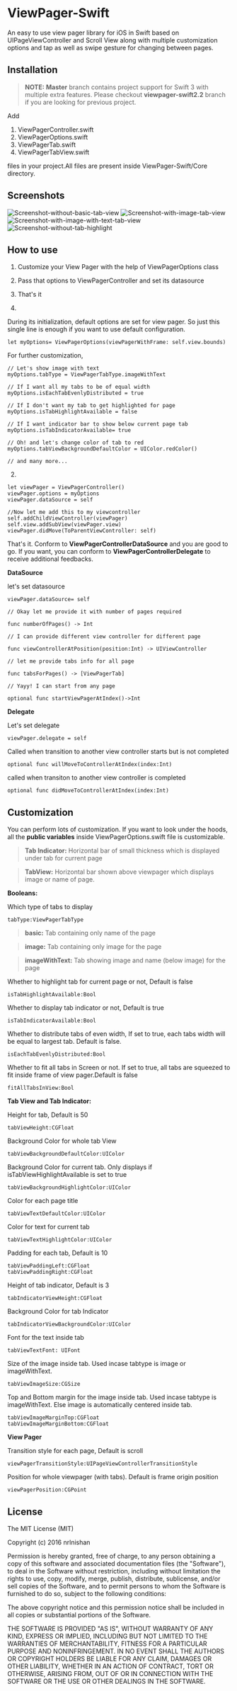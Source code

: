 ViewPager-Swift
===================
 
An easy to use view pager library for iOS in Swift based on UIPageViewController and Scroll View along with multiple customization options and tap as well as swipe gesture for changing between pages.

## Installation ##

>**NOTE:** **Master** branch contains project support for Swift 3 with multiple extra features. Please checkout **viewpager-swift2.2** branch if you are looking for previous project.

Add 

1. ViewPagerController.swift
2. ViewPagerOptions.swift 
3. ViewPagerTab.swift
4. ViewPagerTabView.swift 

files in your project.All files are present inside ViewPager-Swift/Core directory.

## Screenshots ##

![Screenshot-without-basic-tab-view](/Screenshots/Screenshot-1-new.png?raw=true)
![Screenshot-with-image-tab-view](/Screenshots/Screenshot-2-new.png?raw=true)
![Screenshot-with-image-with-text-tab-view](/Screenshots/Screenshot-3-new.png?raw=true)
![Screenshot-without-tab-highlight](/Screenshots/screenshot-4-new.png?raw=true)

## How to use ##

1. Customize your View Pager with the help of ViewPagerOptions class
2. Pass that options to ViewPagerController and set its datasource
3. That's it


1.

During its initialization, default options are set for view pager. So just this single line is enough if you want to use default configuration.
```
let myOptions= ViewPagerOptions(viewPagerWithFrame: self.view.bounds)
```

For further customization,
```
// Let's show image with text
myOptions.tabType = ViewPagerTabType.imageWithText

// If I want all my tabs to be of equal width
myOptions.isEachTabEvenlyDistributed = true

// If I don't want my tab to get highlighted for page
myOptions.isTabHighlightAvailable = false

// If I want indicator bar to show below current page tab
myOptions.isTabIndicatorAvailable= true

// Oh! and let's change color of tab to red
myOptions.tabViewBackgroundDefaultColor = UIColor.redColor()

// and many more...
```

2.
```
let viewPager = ViewPagerController()
viewPager.options = myOptions
viewPager.dataSource = self

//Now let me add this to my viewcontroller
self.addChildViewController(viewPager)
self.view.addSubView(viewPager.view)
viewPager.didMove(ToParentViewController: self)
```
That's it.  Conform to **ViewPagerControllerDataSource** and you are good to go. If you want, you can conform to **ViewPagerControllerDelegate** to receive additional feedbacks.

**DataSource**

let's set datasource
```
viewPager.dataSource= self

// Okay let me provide it with number of pages required

func numberOfPages() -> Int

// I can provide different view controller for different page 

func viewControllerAtPosition(position:Int) -> UIViewController

// let me provide tabs info for all page

func tabsForPages() -> [ViewPagerTab]

// Yayy! I can start from any page

optional func startViewPagerAtIndex()->Int
```

**Delegate**

Let's set delegate
```
viewPager.delegate = self
```
Called when transition to another view controller starts but is not completed
```
optional func willMoveToControllerAtIndex(index:Int)
```
called when transiton to another view controller is completed
```
optional func didMoveToControllerAtIndex(index:Int)
```
## Customization ##
You can perform lots of customization. If you want to look under the hoods, all the **public variables** inside ViewPagerOptions.swift file is customizable.

>**Tab Indicator:** Horizontal bar of small thickness which is displayed under tab for current page

>**TabView:** Horizontal bar shown above viewpager which displays image or name of page.


**Booleans:**

Which type of tabs to display
```
tabType:ViewPagerTabType
```
>**basic:** Tab containing only name of the page

>**image:** Tab containing only image for the page

>**imageWithText:** Tab showing image and name (below image) for the page

Whether to highlight tab for current page or not, Default is false
```
isTabHighlightAvailable:Bool
```
Whether to display tab indicator or not, Default is true
```
isTabIndicatorAvailable:Bool
```
Whether to distribute tabs of even width, If set to true, each tabs width will be equal to largest tab. Default is false.
```
isEachTabEvenlyDistributed:Bool
```
Whether to fit all tabs in Screen or not. If set to true, all tabs are squeezed to fit inside frame of view pager.Default is false
```
fitAllTabsInView:Bool
```
**Tab View and Tab Indicator:**

Height for tab, Default is 50
```
tabViewHeight:CGFloat
```
Background Color for whole tab View
```
tabViewBackgroundDefaultColor:UIColor
```
Background Color for current tab. Only displays if isTabViewHighlightAvailable is set to true
```
tabViewBackgroundHighlightColor:UIColor
```
Color for each page title 
```
tabViewTextDefaultColor:UIColor
```
Color for text for current tab
```
tabViewTextHighlightColor:UIColor
```
Padding for each tab, Default is 10
```
tabViewPaddingLeft:CGFloat
tabViewPaddingRight:CGFloat
```
Height of tab indicator, Default is 3
```
tabIndicatorViewHeight:CGFloat
```
Background Color for tab Indicator
```
tabIndicatorViewBackgroundColor:UIColor
```
Font for the text inside tab
```
tabViewTextFont: UIFont
```
Size of the image inside tab. Used incase tabtype is image or imageWithText.
```
tabViewImageSize:CGSize
```
Top and Bottom margin for the image inside tab. Used incase tabtype is imageWithText. Else image is automatically centered inside tab.
```
tabViewImageMarginTop:CGFloat
tabViewImageMarginBottom:CGFloat
```
**View Pager**

Transition style for each page, Default is scroll
```
viewPagerTransitionStyle:UIPageViewControllerTransitionStyle
```
Position for whole viewpager (with tabs). Default is frame origin position
```
viewPagerPosition:CGPoint
```

## License ##
The MIT License (MIT)

Copyright (c) 2016 nrlnishan

Permission is hereby granted, free of charge, to any person obtaining a copy
of this software and associated documentation files (the "Software"), to deal
in the Software without restriction, including without limitation the rights
to use, copy, modify, merge, publish, distribute, sublicense, and/or sell
copies of the Software, and to permit persons to whom the Software is
furnished to do so, subject to the following conditions:

The above copyright notice and this permission notice shall be included in all
copies or substantial portions of the Software.

THE SOFTWARE IS PROVIDED "AS IS", WITHOUT WARRANTY OF ANY KIND, EXPRESS OR
IMPLIED, INCLUDING BUT NOT LIMITED TO THE WARRANTIES OF MERCHANTABILITY,
FITNESS FOR A PARTICULAR PURPOSE AND NONINFRINGEMENT. IN NO EVENT SHALL THE
AUTHORS OR COPYRIGHT HOLDERS BE LIABLE FOR ANY CLAIM, DAMAGES OR OTHER
LIABILITY, WHETHER IN AN ACTION OF CONTRACT, TORT OR OTHERWISE, ARISING FROM,
OUT OF OR IN CONNECTION WITH THE SOFTWARE OR THE USE OR OTHER DEALINGS IN THE
SOFTWARE.

